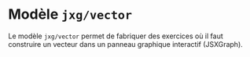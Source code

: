 # Modèle `jxg/vector`

Le modèle `jxg/vector` permet de fabriquer des exercices où il faut construire un vecteur dans un panneau graphique interactif (JSXGraph).
